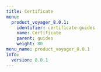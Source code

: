 ```yaml
---
title: Certificate
menu:
  product_voyager_8.0.1:
    identifier: certificate-guides
    name: Certificate
    parent: guides
    weight: 80
menu_name: product_voyager_8.0.1
info:
  version: 8.0.1
---
```


